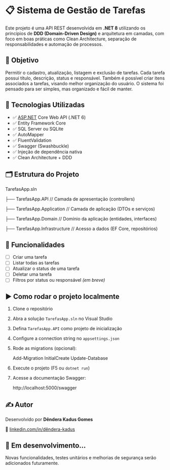 # 📋 Sistema de Gestão de Tarefas

Este projeto é uma API REST desenvolvida em **.NET 8** utilizando os princípios de **DDD (Domain-Driven Design)** e arquitetura em camadas, com foco em boas práticas como Clean Architecture, separação de responsabilidades e automação de processos.

## 🎯 Objetivo

Permitir o cadastro, atualização, listagem e exclusão de tarefas. Cada tarefa possui título, descrição, status e responsável. Também é possível criar itens associados a tarefas, visando melhor organização do usuário. O sistema foi pensado para ser simples, mas organizado e fácil de manter.

## 🧱 Tecnologias Utilizadas

- ✅ [ASP.NET](http://asp.net/) Core Web API (.NET 6)
- ✅ Entity Framework Core
- ✅ SQL Server ou SQLite
- ✅ AutoMapper
- ✅ FluentValidation
- ✅ Swagger (Swashbuckle)
- ✅ Injeção de dependência nativa
- ✅ Clean Architecture + DDD

## 🗂️ Estrutura do Projeto

TarefasApp.sln

├── TarefasApp.API            // Camada de apresentação (controllers)

├── TarefasApp.Application    // Camada de aplicação (DTOs e serviços)

├── TarefasApp.Domain         // Domínio da aplicação (entidades, interfaces)

├── TarefasApp.Infrastructure // Acesso a dados (EF Core, repositórios)

## 🔄 Funcionalidades

- [ ]  Criar uma tarefa
- [ ]  Listar todas as tarefas
- [ ]  Atualizar o status de uma tarefa
- [ ]  Deletar uma tarefa
- [ ]  Filtros por status ou responsável *(em breve)*

## ▶️ Como rodar o projeto localmente

1. Clone o repositório
2. Abra a solução `TarefasApp.sln` no Visual Studio
3. Defina `TarefasApp.API` como projeto de inicialização
4. Configure a connection string no `appsettings.json`
5. Rode as migrations (opcional):
    
    Add-Migration InitialCreate
    Update-Database
    
6. Execute o projeto (F5 ou `dotnet run`)
7. Acesse a documentação Swagger:
    
    http://localhost:5000/swagger
    

## ✍️ Autor

Desenvolvido por **Dêndera Kadus Gomes**

🔗 [linkedin.com/in/dêndera-kadus](https://www.linkedin.com/in/d%C3%AAndera-kadus)

## 🚧 Em desenvolvimento...

Novas funcionalidades, testes unitários e melhorias de segurança serão adicionados futuramente.
